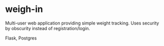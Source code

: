 # weigh-in

Multi-user web application providing simple weight tracking. Uses security by
obscurity instead of registration/login.

Flask, Postgres

